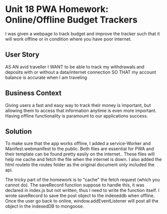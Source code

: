 # Unit 18 PWA Homework: Online/Offline Budget Trackers

I was given a webpage to track budget and improve the tracker such that it will work offline or in condition where you have poor internet.

## User Story

AS AN avid traveller
I WANT to be able to track my withdrawals and deposits with or without a data/internet connection
SO THAT my account balance is accurate when I am traveling

## Business Context

Giving users a fast and easy way to track their money is important, but allowing them to access that information anytime is even more important. Having offline functionality is paramount to our applications success.

## Solution

To make sure that the app works offline, I added a service-Worker and Manifest.webmanifest to the public. Both files are essential for PWA and their template can be found pretty easily on the internet.. These files will help me cache and fetch the file when the internet is down. I also added the html routeto the routes folder as the original document only included the api.

The tricky part of the homework is to "cache" the fetch request (which you cannot do). The saveRecord function suppose to handle this, it was declared in index.js but not written, thus I need to write the function itself. I wrote saveRecord to save the post object to the indexeddb when offline. Once the user go back to online, window.addEventListener will post all the object in the indexedDB to mongoose.
